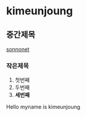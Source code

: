 # kimeunjoung
## 중간제목
  [sonnonet](https://github.com/kimeunjoung/kimeunjoung/)
### 작은제목  

  1. 첫번째
  2. 두번째 
  3. __세번째__
  

Hello myname is kimeunjoung
